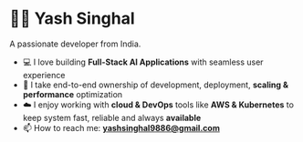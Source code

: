 # 👨‍💻 Yash Singhal

A passionate developer from India.

- 💻 I love building **Full-Stack AI Applications** with seamless user experience
- 🔭 I take end-to-end ownership of development, deployment, **scaling & performance** optimization  
- ☁️ I enjoy working with **cloud & DevOps** tools like **AWS & Kubernetes** to keep system fast, reliable and always **available**  
- 📫 How to reach me: **yashsinghal9886@gmail.com**
